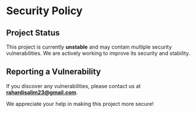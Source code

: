 # Security Policy

## Project Status

This project is currently **unstable** and may contain multiple security vulnerabilities. We are actively working to improve its security and stability.

## Reporting a Vulnerability

If you discover any vulnerabilities, please contact us at **rahardisalim23@gmail.com**.

We appreciate your help in making this project more secure!

